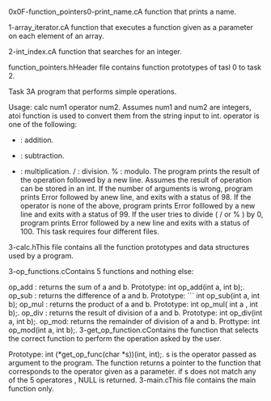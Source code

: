 

0x0F-function_pointers0-print_name.cA function that prints a name.

1-array_iterator.cA function that executes a function given as a parameter on each element of an array.

2-int_index.cA function that searches for an integer.

function_pointers.hHeader file contains function prototypes of tasl 0 to task 2.

Task 3A program that performs simple operations.

Usage: calc num1 operator num2.
Assumes num1 and num2 are integers, atoi function is used to convert them from the string input to int.
operator is one of the following:
+ : addition.
- : subtraction.
* : multiplication.
/ : division.
% : modulo. The program prints the result of the operation followed by a new line.
Assumes the result of operation can be stored in an int.
If the number of arguments is wrong, program prints Error followed by anew line, and exits with a status of 98.
If the operator is none of the above, program prints Error folllowed by a new line and exits with a status of 99.
If the user tries to divide ( / or % ) by 0, program prints Error followed by a new line and exits with a status of 100.
This task requires four different files.

3-calc.hThis file contains all the function prototypes and data structures used by a program.

3-op_functions.cContains 5 functions and nothing else:

op_add : returns the sum of a and b. Prototype: int op_add(int a, int b);.
op_sub : returns the difference of a and b. Prototype: ``` int op_sub(int a, int b);
op_mul : returns the product of a and b. Prototype: int op_mul( int a , int b);.
op_div : returns the result of division of a and b. Prototype: int op_div(int a, int b);.
op_mod: returns the remainder of division of a and b. Prottype: int op_mod(int a, int b);.
3-get_op_function.cContains the function that selects the correct function to perform the operation asked by the user.

Prototype: int (*get_op_func(char *s))(int, int);.
s is the operator passed as argument to the program.
The function returns a pointer to the function that corresponds to the operator given as a parameter.
if s does not match any of the 5 operatores , NULL is returned.
3-main.cThis file contains the main function only.

